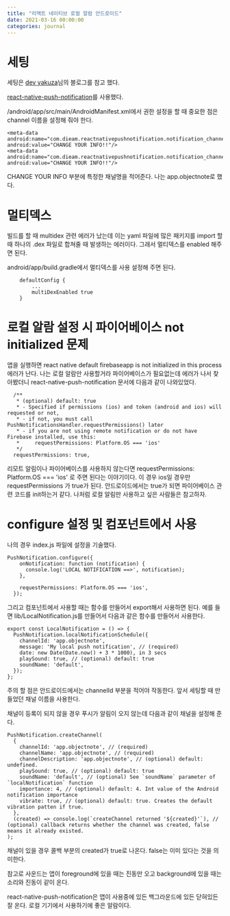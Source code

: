 ```yaml
---
title: "리액트 네이티브 로컬 알람 안드로이드"
date: 2021-03-16 00:00:00
categories: journal
---
```


# 세팅

세팅은 [dev yakuza](https://dev-yakuza.posstree.com/ko/react-native/react-native-push-notification/)님의 블로그를 참고 했다.

[react-native-push-notification](https://github.com/zo0r/react-native-push-notification)를 사용했다.

/android/app/src/main/AndroidManifest.xml에서 권한 설정을 할 때 중요한 점은 channel 이름을 설정해 줘야 한다.

```
<meta-data  android:name="com.dieam.reactnativepushnotification.notification_channel_name"
android:value="CHANGE YOUR INFO!!"/>
<meta-data  android:name="com.dieam.reactnativepushnotification.notification_channel_description"
android:value="CHANGE YOUR INFO!!"/>
```

CHANGE YOUR INFO 부분에 특정한 채널명을 적어준다. 나는 app.objectnote로 했다.

# 멀티덱스

빌드를 할 때 multidex 관련 에러가 났는데 이는 yaml 파일에 많은 패키지를 import 할 때 하나의 .dex 파일로 합쳐줄 때 발생하는 에러이다. 그래서 멀티덱스를 enabled 해주면 된다.

android/app/build.gradle에서 멀티덱스를 사용 설정해 주면 된다.

```
    defaultConfig {
        ...
        multiDexEnabled true
    }
```

# 로컬 알람 설정 시 파이어베이스 not initialized 문제

앱을 실행하면 react native default firebaseapp is not initialized in this process 에러가 난다. 나는 로컬 알람만 사용할거라 파이어베이스가 필요없는데 에러가 나서 찾아봤더니 react-native-push-notification 문서에 다음과 같이 나와있었다.

```
  /**
   * (optional) default: true
   * - Specified if permissions (ios) and token (android and ios) will requested or not,
   * - if not, you must call PushNotificationsHandler.requestPermissions() later
   * - if you are not using remote notification or do not have Firebase installed, use this:
   *     requestPermissions: Platform.OS === 'ios'
   */
  requestPermissions: true,
```

리모트 알림이나 파이어베이스를 사용하지 않는다면 requestPermissions: Platform.OS === 'ios' 로 주면 된다는 이야기이다. 이 경우 ios일 경우만 requestPermissions 가 true가 된다. 안드로이드에서는 true가 되면 파이어베이스 관련 코드를 init하는거 같다. 나처럼 로컬 알림만 사용하고 싶은 사람들은 참고하자.

# configure 설정 및 컴포넌트에서 사용

나의 경우 index.js 파일에 설정을 기술했다.

```
PushNotification.configure({
    onNotification: function (notification) {
      console.log('LOCAL NOTIFICATION ==>', notification);
    },

    requestPermissions: Platform.OS === 'ios',
  });
```

그리고 컴포넌트에서 사용할 때는 함수를 만들어서 export해서 사용하면 된다. 예를 들면 lib/LocalNotification.js를 만들어서 다음과 같은 함수를 만들어서 사용한다.

```
export const LocalNotification = () => {
  PushNotification.localNotificationSchedule({
    channelId: 'app.objectnote',
    message: 'My local push notification', // (required)
    date: new Date(Date.now() + 3 * 1000), in 3 secs
    playSound: true, // (optional) default: true
    soundName: 'default',
  });
};
```

주의 할 점은 안드로이드에서는 channelId 부분을 적어야 작동한다. 앞서 세팅할 때 만들었던 채널 이름을 사용한다.

채널이 등록이 되지 않을 경우 푸시가 알림이 오지 않는데 다음과 같이 채널을 설정해 준다.

```
PushNotification.createChannel(
  {
    channelId: 'app.objectnote', // (required)
    channelName: 'app.objectnote', // (required)
    channelDescription: 'app.objectnote', // (optional) default: undefined.
    playSound: true, // (optional) default: true
    soundName: 'default', // (optional) See `soundName` parameter of `localNotification` function
    importance: 4, // (optional) default: 4. Int value of the Android notification importance
    vibrate: true, // (optional) default: true. Creates the default vibration patten if true.
  },
  (created) => console.log(`createChannel returned '${created}'`), // (optional) callback returns whether the channel was created, false means it already existed.
);
```

채널이 있을 경우 콜백 부분의 created가 true로 나온다. false는 이미 있다는 것을 의미한다.

참고로 사운드는 앱이 foreground에 있을 때는 진동만 오고 background에 있을 때는 소리와 진동이 같이 온다.

react-native-push-notification은 앱이 사용중에 있든 백그라운드에 있든 닫혀있든 잘 온다. 로컬 기기에서 사용하기에 좋은 알람이다.
